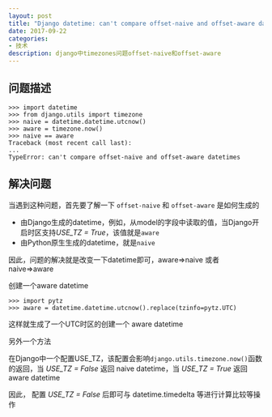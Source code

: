 ```yaml
---
layout: post
title: "Django datetime: can't compare offset-naive and offset-aware datetimes"
date: 2017-09-22
categories:
- 技术
description: django中timezones问题offset-naive和offset-aware
---
```


## 问题描述

```
>>> import datetime
>>> from django.utils import timezone
>>> naive = datetime.datetime.utcnow()
>>> aware = timezone.now()
>>> naive == aware
Traceback (most recent call last):
...
TypeError: can't compare offset-naive and offset-aware datetimes
```

## 解决问题

当遇到这种问题，首先要了解一下 `offset-naive` 和 `offset-aware` 是如何生成的

- 由Django生成的datetime，例如，从model的字段中读取的值，当Django开启时区支持*USE_TZ = True*，该值就是`aware`
- 由Python原生生成的datetime，就是`naive`

因此，问题的解决就是改变一下datetime即可，aware=>naive 或者 naive=>aware

创建一个aware datetime

```
>>> import pytz
>>> aware = datetime.datetime.utcnow().replace(tzinfo=pytz.UTC)
```

这样就生成了一个UTC时区的创建一个 aware datetime

另外一个方法

在Django中一个配置USE_TZ，该配置会影响`django.utils.timezone.now()`函数的返回，当 *USE_TZ = False* 返回 naive datetime，当 *USE_TZ = True* 返回 aware datetime

因此， 配置 *USE_TZ = False* 后即可与 datetime.timedelta 等进行计算比较等操作


